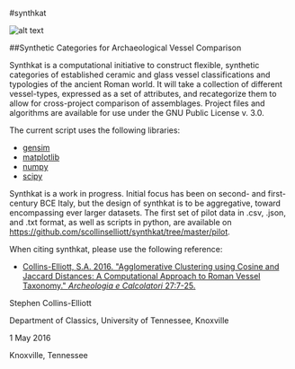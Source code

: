 #synthkat

![alt text](http://web.utk.edu/~scolli46/images/synthkatimg.jpg "terra sigillata")

##Synthetic Categories for Archaeological Vessel Comparison

Synthkat is a computational initiative to construct flexible, synthetic categories of established ceramic and glass vessel classifications and typologies of the ancient Roman world. It will take a collection of different vessel-types, expressed as a set of attributes, and recategorize them to allow for cross-project comparison of assemblages. Project files and algorithms are available for use under the GNU Public License v. 3.0.

The current script uses the following libraries:
- [gensim](https://radimrehurek.com/gensim/)
- [matplotlib](http://matplotlib.org/)
- [numpy](http://www.numpy.org)
- [scipy](https://www.scipy.org)

Synthkat is a work in progress. Initial focus has been on second- and first-century BCE Italy, but the design of synthkat is to be aggregative, toward encompassing ever larger datasets. The first set of pilot data in .csv, .json, and .txt format, as well as scripts in python, are available on https://github.com/scollinselliott/synthkat/tree/master/pilot.

When citing synthkat, please use the following reference: 
- [Collins-Elliott, S.A. 2016. "Agglomerative Clustering using Cosine and Jaccard Distances: A Computational Approach to Roman Vessel Taxonomy." _Archeologia e Calcolatori_ 27:7-25.](http://soi.cnr.it/archcalc/)

Stephen Collins-Elliott

Department of Classics, University of Tennessee, Knoxville

1 May 2016

Knoxville, Tennessee

